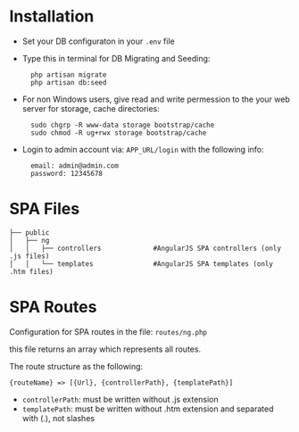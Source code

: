 # Installation

- Set your DB configuraton in your `.env` file
- Type this in terminal for DB Migrating and Seeding:

        php artisan migrate
        php artisan db:seed

- For non Windows users, give read and write permession to the your web server for storage, cache directories: 

        sudo chgrp -R www-data storage bootstrap/cache
        sudo chmod -R ug+rwx storage bootstrap/cache

- Login to admin account via: `APP_URL/login` with the following info:

        email: admin@admin.com
        password: 12345678    


# SPA Files

    ├── public
    │   ├── ng
    │   │   ├── controllers             #AngularJS SPA controllers (only .js files)
    │   │   └── templates               #AngularJS SPA templates (only .htm files)


# SPA Routes

Configuration for SPA routes in the file: `routes/ng.php`

this file returns an array which represents all routes.

The route structure as the following:

    {routeName} => [{Url}, {controllerPath}, {templatePath}]

- `controllerPath`: must be written without .js extension
- `templatePath`: must be written without .htm extension and separated with (.), not slashes
